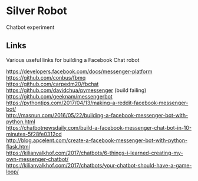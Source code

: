 # Silver Robot
Chatbot experiment

## Links
Various useful links for building a Facebook Chat robot

https://developers.facebook.com/docs/messenger-platform  
https://github.com/conbus/fbmq  
https://github.com/carpedm20/fbchat  
https://github.com/davidchua/pymessenger (build failing)  
https://github.com/geeknam/messengerbot  
https://pythontips.com/2017/04/13/making-a-reddit-facebook-messenger-bot/  
http://masnun.com/2016/05/22/building-a-facebook-messenger-bot-with-python.html  
https://chatbotnewsdaily.com/build-a-facebook-messenger-chat-bot-in-10-minutes-5f28fe0312cd  
http://blog.apcelent.com/create-a-facebook-messenger-bot-with-python-flask.html  
https://kilianvalkhof.com/2017/chatbots/6-things-i-learned-creating-my-own-messenger-chatbot/  
https://kilianvalkhof.com/2017/chatbots/your-chatbot-should-have-a-game-loop/  

